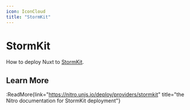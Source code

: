 ```yaml
---
icon: IconCloud
title: "StormKit"
---
```


# StormKit

How to deploy Nuxt to [StormKit](https://app.stormkit.io/?referral=nuxtjs).

## Learn More

:ReadMore{link="https://nitro.unjs.io/deploy/providers/stormkit" title="the Nitro documentation for StormKit deployment"}
